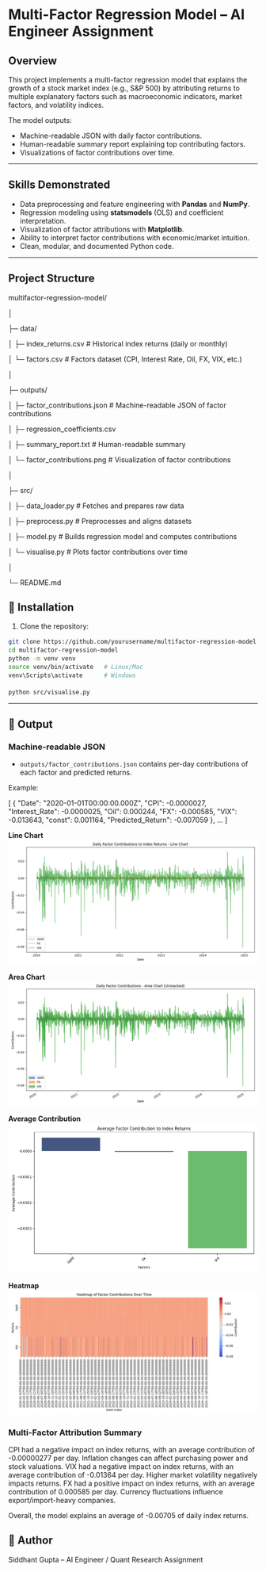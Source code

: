 # Multi-Factor Regression Model – AI Engineer Assignment

## Overview

This project implements a multi-factor regression model that explains the growth of a stock market index (e.g., S&P 500) by attributing returns to multiple explanatory factors such as macroeconomic indicators, market factors, and volatility indices.

The model outputs:

- Machine-readable JSON with daily factor contributions.
- Human-readable summary report explaining top contributing factors.
- Visualizations of factor contributions over time.

---

## Skills Demonstrated

- Data preprocessing and feature engineering with **Pandas** and **NumPy**.
- Regression modeling using **statsmodels** (OLS) and coefficient interpretation.
- Visualization of factor attributions with **Matplotlib**.
- Ability to interpret factor contributions with economic/market intuition.
- Clean, modular, and documented Python code.

---

## Project Structure

multifactor-regression-model/

│

├─ data/

│   ├─ index_returns.csv       # Historical index returns (daily or monthly)

│   └─ factors.csv             # Factors dataset (CPI, Interest Rate, Oil, FX, VIX, etc.)

│

├─ outputs/

│   ├─ factor_contributions.json  # Machine-readable JSON of factor contributions

│   ├─ regression_coefficients.csv

│   ├─ summary_report.txt        # Human-readable summary

│   └─ factor_contributions.png  # Visualization of factor contributions

│

├─ src/

│   ├─ data_loader.py         # Fetches and prepares raw data

│   ├─ preprocess.py          # Preprocesses and aligns datasets

│   ├─ model.py               # Builds regression model and computes contributions

│   └─ visualise.py           # Plots factor contributions over time

│

└─ README.md

## 🔹 Installation

1. Clone the repository:

```bash
git clone https://github.com/yourusername/multifactor-regression-model.git
cd multifactor-regression-model
python -m venv venv
source venv/bin/activate   # Linux/Mac
venv\Scripts\activate      # Windows

python src/visualise.py

```

---

## 🔹 Output

### Machine-readable JSON

* `outputs/factor_contributions.json` contains per-day contributions of each factor and predicted returns.

Example:

[
  {
    "Date": "2020-01-01T00:00:00.000Z",
    "CPI": -0.0000027,
    "Interest_Rate": -0.0000025,
    "Oil": 0.000244,
    "FX": -0.000585,
    "VIX": -0.013643,
    "const": 0.001164,
    "Predicted_Return": -0.007059
  },
  ...
]


**Line Chart**
![Line Chart](outputs/factor_contributions_line.png)

**Area Chart**
![Area Chart](outputs/factor_contributions_area_unstacked.png)

**Average Contribution**
![Bar Chart](outputs/factor_contributions_bar.png)

**Heatmap**
![Heatmap](outputs/factor_contributions_heatmap.png)




### Multi-Factor Attribution Summary

CPI had a negative impact on index returns, with an average contribution of -0.00000277 per day. Inflation changes can affect purchasing power and stock valuations.
VIX had a negative impact on index returns, with an average contribution of -0.01364 per day. Higher market volatility negatively impacts returns.
FX had a positive impact on index returns, with an average contribution of 0.000585 per day. Currency fluctuations influence export/import-heavy companies.

Overall, the model explains an average of -0.00705 of daily index returns.


## 🔹 Author

Siddhant Gupta – AI Engineer / Quant Research Assignment
